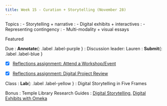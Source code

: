 ```yaml
---
title: Week 15 - Curation + Storytelling (November 28)
---
```


Topics
: - Storytelling + narrative
: - Digital exhibits + interactives
: - Representing contingency
: - Multi-modality + visual essays

Featured

Due
: **Annotate**{: .label .label-purple }
: Discussion leader: Lauren
: **Submit**{: .label .label-blue }
  - [x] [Reflections assignment: Attend a Workshop/Event](https://hist5152.github.io/fall22/assignments/#attend-a-workshopevent-outside-of-class-15-of-grade)
  - [x] [Reflections assignment: Digital Project Review](https://hist5152.github.io/fall22/assignments/#digital-project-review-15-of-grade)


Class
: **Lab**{: .label .label-yellow } 
: Digital Storytelling in Five Frames

Bonus
: Temple Library Research Guides
    : [Digital Storytelling](https://guides.temple.edu/c.php?g=504588), [Digital Exhibits with Omeka](https://guides.temple.edu/omeka-temple-libraries)

